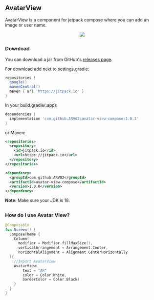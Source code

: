 ## AvatarView

AvatarView is a component for jetpack compose where you can add an image or user name. 

<p align="center">
  <img src="https://github.com/ARV02/avatar-view-compose/assets/56147310/98bd5f13-43a0-41e6-b61b-d476e641674f" />
</p>

##
### Download

You can download a jar from GitHub's [releases page](https://github.com/ARV02/avatar-view-compose/releases).

For download add next to settings.gradle:

``` gradle
repositories {
  google()
  mavenCentral()
  maven { url 'https://jitpack.io' }
}

```

In your build.gradle(:app):

``` gradle
dependencies {
  implementation 'com.github.ARV02:avatar-view-compose:1.0.1'
}

```

or Maven: 

``` xml
<repositories>
  <repository>
    <id>jitpack.io</id>
    <url>https://jitpack.io</url>
  </repository>
</repositories>

```

``` xml
<dependency>
  <groupId>com.github.ARV02</groupId>
  <artifactId>avatar-view-compose</artifactId>
  <version>1.0.0</version>
</dependency>

```
**Note:** Make sure your JDK is 18.

##
### How do I use Avatar View?

``` kotlin
@Composable
fun Screen() {
  ComposeTheme {
    Column(
      modifier = Modifier.fillMaxSize(),
      verticalArrangement = Arrangement.Center,
      horizontalAlignment = Alignment.CenterHorizontally
  ){
    //Import AvatarView
    AvatarView(
        text = "AR"
        color = Color.White,
        borderColor = Color.Black)
    }
  }
}
```

